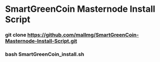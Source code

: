 # SmartGreenCoin Masternode Install Script
### git clone https://github.com/mallmg/SmartGreenCoin-Masternode-Install-Script.git
### bash SmartGreenCoin_install.sh
